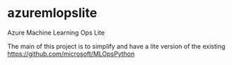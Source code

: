 # azuremlopslite
Azure Machine Learning Ops Lite


The main of this project is to simplify and have a lite version of the existing https://github.com/microsoft/MLOpsPython
